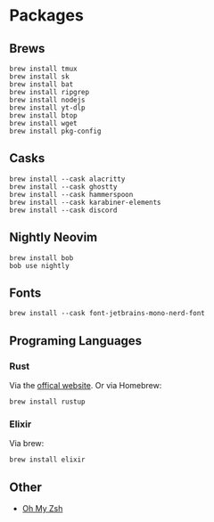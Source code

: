 # Packages

## Brews

```shell
brew install tmux
brew install sk
brew install bat
brew install ripgrep
brew install nodejs
brew install yt-dlp
brew install btop
brew install wget
brew install pkg-config
```

## Casks

```shell
brew install --cask alacritty
brew install --cask ghostty
brew install --cask hammerspoon
brew install --cask karabiner-elements
brew install --cask discord
```

## Nightly Neovim

```shell
brew install bob
bob use nightly
```

## Fonts

```shell
brew install --cask font-jetbrains-mono-nerd-font
```

## Programing Languages

### Rust

Via the [offical website](https://www.rust-lang.org/tools/install).
Or via Homebrew:

```shell
brew install rustup
```

### Elixir

Via brew:

```shell
brew install elixir
```

## Other

  - [Oh My Zsh](https://ohmyz.sh)
